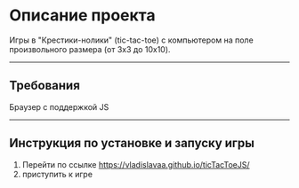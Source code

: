 # Описание проекта

Игры в "Крестики-нолики" (tic-tac-toe) с компьютером на поле произвольного размера (от 3x3 до 10x10).

* * *

## Требования

Браузер с поддержкой JS

* * *

## Инструкция по установке и запуску игры

1. Перейти по ссылке https://vladislavaa.github.io/ticTacToeJS/
2. приступить к игре
